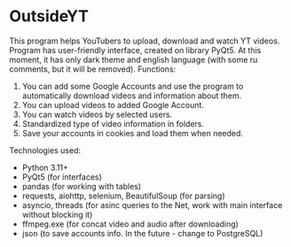 # OutsideYT
This program helps YouTubers to upload, download and watch YT videos. 
Program has user-friendly interface, created on library PyQt5. At this moment, it has only dark theme and english language (with some ru comments, but it will be removed).
Functions:
1) You can add some Google Accounts and use the program to automatically download videos and information about them.
2) You can upload videos to added Google Account.
3) You can watch videos by selected users.
4) Standardized type of video information in folders.
6) Save your accounts in cookies and load them when needed.

Technologies used:
- Python 3.11+
- PyQt5 (for interfaces)
- pandas (for working with tables)
- requests, aiohttp, selenium, BeautifulSoup (for parsing)
- asyncio, threads (for asinc queries to the Net, work with main interface without blocking it)
- ffmpeg.exe (for concat video and audio after downloading)
- json (to save accounts info. In the future - change to PostgreSQL)
